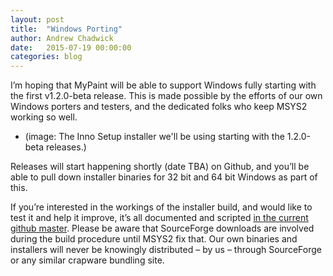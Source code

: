 ```yaml
---
layout: post
title:  "Windows Porting"
author: Andrew Chadwick
date:   2015-07-19 00:00:00
categories: blog
---
```


I’m hoping that MyPaint will be able to support Windows fully starting
with the first v1.2.0-beta release. This is made possible by the efforts
of our own Windows porters and testers, and the dedicated folks who keep
MSYS2 working so well.

* (image: The Inno Setup installer we'll be using starting with the
1.2.0-beta releases.)

Releases will start happening shortly (date TBA) on Github, and you’ll
be able to pull down installer binaries for 32 bit and 64 bit Windows as
part of this.

If you’re interested in the workings of the installer build, and would
like to test it and help it improve, it’s all documented and scripted
[in the current github
master](https://github.com/mypaint/mypaint/tree/master/windows). Please
be aware that SourceForge downloads are involved during the build
procedure until MSYS2 fix that. Our own binaries and installers will
never be knowingly distributed – by us – through SourceForge or any
similar crapware bundling site.


